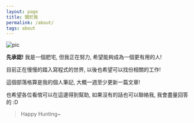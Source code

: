 ```yaml
---
layout: page
title: 關於我
permalink: /about/
tags: about
---
```


![pic](https://github.com/vuncrychen/blogger_pic/blob/master/61143786_p0_master1200.jpg?raw=true)

**先承認!** 我是一個肥宅, 但我正在努力, 希望能夠成為一個更有用的人!

目前正在慢慢的踏入寫程式的世界, 以後也希望可以找份相關的工作!

這個部落格算是我的個人筆記, 大概一週至少更新一篇文章!

也希望各位看倌可以在這邊得到幫助, 如果沒有的話也可以聯絡我, 我會盡量回答的 :D

>Happy Hunting~
